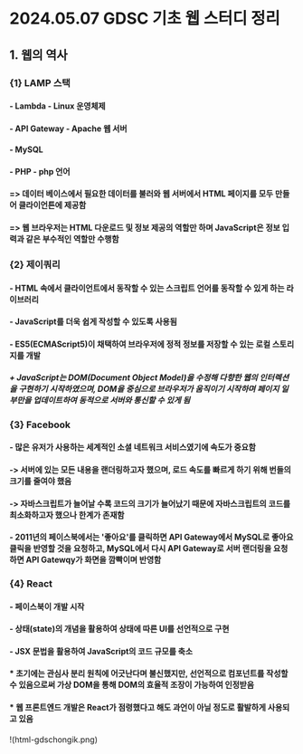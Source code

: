 # 2024.05.07 GDSC 기초 웹 스터디 정리
## 1. 웹의 역사
### {1} LAMP 스택
#### - Lambda - Linux 운영체제
#### - API Gateway - Apache 웹 서버
#### - MySQL
#### - PHP - php 언어
#### => 데이터 베이스에서 필요한 데이터를 불러와 웹 서버에서 HTML 페이지를 모두 만들어 클라이언튼에 제공함
#### => 웹 브라우저는 HTML 다운로드 및 정보 제공의 역할만 하며 JavaScript은 정보 입력과 같은 부수적인 역할만 수행함
### {2} 제이쿼리
#### - HTML 속에서 클라이언트에서 동작할 수 있는 스크립트 언어를 동작할 수 있게 하는 라이브러리
#### - JavaScript를 더욱 쉽게 작성할 수 있도록 사용됨
#### - ES5(ECMAScript5)이 채택하여 브라우저에 정적 정보를 저장할 수 있는 로컬 스토리지를 개발
##### + JavaScript는 DOM(Document Object Model)을 수정해 다향한 웹의 인터렉션을 구현하기 시작하였으며, DOM을 중심으로 브라우저가 움직이기 시작하며 페이지 일부만을 업데이트하여 동적으로 서버와 통신할 수 있게 됨
### {3} Facebook
#### - 많은 유저가 사용하는 세계적인 소셜 네트워크 서비스였기에 속도가 중요함
#### -> 서버에 있는 모든 내용을 랜더링하고자 했으며, 로드 속도를 빠르게 하기 위해 번들의 크기를 줄여야 했음
#### -> 자바스크립트가 늘어날 수록 코드의 크기가 늘어났기 때문에 자바스크립트의 코드를 최소화하고자 했으나 한계가 존재함
#### - 2011년의 페이스북에서는 '좋아요'를 클릭하면 API Gateway에서 MySQL로 좋아요 클릭을 반영할 것을 요청하고, MySQL에서 다시 API Gateway로 서버 랜더링을 요청하면 API Gatewqy가 화면을 깜빡이며 반영함
### {4} React
#### - 페이스북이 개발 시작
#### - 상태(state)의 개념을 활용하여 상태에 따른 UI를 선언적으로 구현
#### - JSX 문법을 활용하여 JavaScript의 코드 규모를 축소
#### * 초기에는 관심사 분리 원칙에 어긋난다며 불신했지만, 선언적으로 컴포넌트를 작성할 수 있음으로써 가상 DOM을 통해 DOM의 효율적 조장이 가능하여 인정받음
#### * 웹 프론트엔드 개발은 React가 점령했다고 해도 과언이 아닐 정도로 활발하게 사용되고 있음

!(html-gdschongik.png)